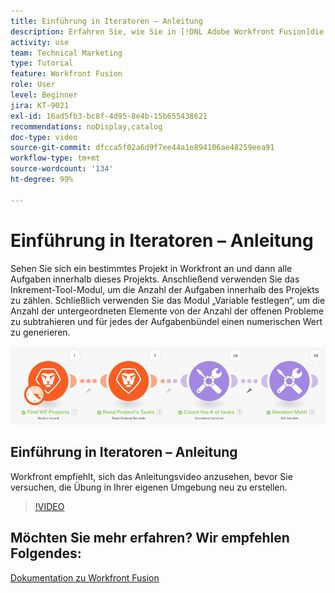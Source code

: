 ```yaml
---
title: Einführung in Iteratoren – Anleitung
description: Erfahren Sie, wie Sie in [!DNL Adobe Workfront Fusion]die Anzahl der Arbeitsaufgaben in einem Projekt zählen und dann einen Wert für jedes der Aufgabenbündel berechnen können.
activity: use
team: Technical Marketing
type: Tutorial
feature: Workfront Fusion
role: User
level: Beginner
jira: KT-9021
exl-id: 16ad5fb3-bc8f-4d95-8e4b-15b655438621
recommendations: noDisplay,catalog
doc-type: video
source-git-commit: dfcca5f02a6d9f7ee44a1e894106ae48259eea91
workflow-type: tm+mt
source-wordcount: '134'
ht-degree: 99%

---
```


# Einführung in Iteratoren – Anleitung

Sehen Sie sich ein bestimmtes Projekt in Workfront an und dann alle Aufgaben innerhalb dieses Projekts. Anschließend verwenden Sie das Inkrement-Tool-Modul, um die Anzahl der Aufgaben innerhalb des Projekts zu zählen. Schließlich verwenden Sie das Modul „Variable festlegen“, um die Anzahl der untergeordneten Elemente von der Anzahl der offenen Probleme zu subtrahieren und für jedes der Aufgabenbündel einen numerischen Wert zu generieren.

![Ein Bild des Fusion-Szenarios](assets/iteration-and-aggregation-1.png)

## Einführung in Iteratoren – Anleitung

Workfront empfiehlt, sich das Anleitungsvideo anzusehen, bevor Sie versuchen, die Übung in Ihrer eigenen Umgebung neu zu erstellen.

>[!VIDEO](https://video.tv.adobe.com/v/335278/?quality=12&learn=on&enablevpops)



## Möchten Sie mehr erfahren? Wir empfehlen Folgendes:

[Dokumentation zu Workfront Fusion](https://experienceleague.adobe.com/en/docs/workfront-fusion/using/get-started-with-fusion/understand-workfront-fusion/workfront-fusion-overview)
